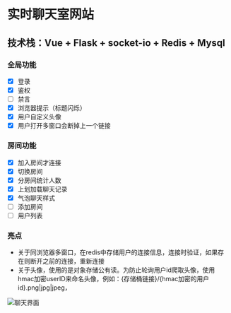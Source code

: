 # 实时聊天室网站
## 技术栈：Vue + Flask + socket-io + Redis + Mysql 
### 全局功能
- [x] 登录
- [x] 鉴权
- [ ] 禁言
- [X] 浏览器提示（标题闪烁）
- [x] 用户自定义头像
- [X] 用户打开多窗口会断掉上一个链接
### 房间功能
- [X] 加入房间才连接
- [x] 切换房间
- [X] 分房间统计人数
- [X] 上划加载聊天记录
- [X] 气泡聊天样式
- [ ] 添加房间
- [ ] 用户列表

### 亮点

- 关于同浏览器多窗口，在redis中存储用户的连接信息，连接时验证，如果存在则断开之前的连接，重新连接
- 关于头像，使用的是对象存储公有读。为防止轮询用户id爬取头像，使用hmac加密userID来命名头像，例如：{存储桶链接}/{hmac加密的用户id}.png|jpg|jpeg，

![聊天界面](https://bro9-1327032498.cos.ap-nanjing.myqcloud.com/20250710175948.png)